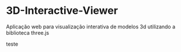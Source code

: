 # 3D-Interactive-Viewer
Aplicação web para visualização interativa de modelos 3d utilizando a biblioteca three.js

teste   